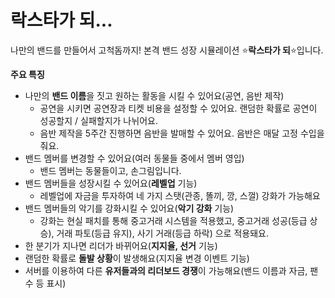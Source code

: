 # 락스타가 되...
나만의 밴드를 만들어서 고척돔까지! 본격 밴드 성장 시뮬레이션 ⭐**락스타가 되**⭐입니다.

**주요 특징**

- 나만의 **밴드 이름**을 짓고 원하는 활동을 시킬 수 있어요(공연, 음반 제작)
    - 공연을 시키면 공연장과 티켓 비용을 설정할 수 있어요. 랜덤한 확률로 공연이 성공할지 / 실패할지가 나뉘어요.
    - 음반 제작을 5주간 진행하면 음반을 발매할 수 있어요. 음반은 매달 고정 수입을 줘요.
- 밴드 멤버를 변경할 수 있어요(여러 동물들 중에서 멤버 영입)
    - 밴드 멤버는 동물들이고, 손그림입니다.
- 밴드 멤버들을 성장시킬 수 있어요(**레벨업** 기능)
    - 레벨업에 자금을 투자하여 네 가지 스탯(관종, 똘끼, 깡, 스껄) 강화가 가능해요
- 밴드 멤버들의 악기를 강화시킬 수 있어요(**악기 강화** 기능)
    - 강화는 현실 패치를 통해 중고거래 시스템을 적용했고, 중고거래 성공(등급 상승), 거래 파토(등급 유지), 사기 거래(등급 하락) 으로 적용돼요.
- 한 분기가 지나면 리더가 바뀌어요(**지지율, 선거** 기능)
- 랜덤한 확률로 **돌발 상황**이 발생해요(지지율 변경 이벤트 기능)
- 서버를 이용하여 다른 **유저들과의 리더보드 경쟁**이 가능해요(밴드 이름과 자금, 팬 수 등 표시)
